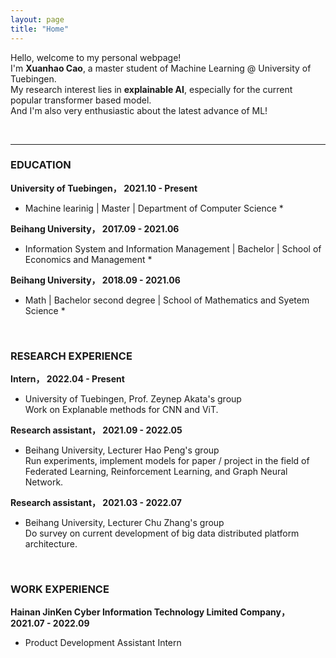 ```yaml
---
layout: page
title: "Home"
---
```


Hello, welcome to my personal webpage!  
I'm **Xuanhao Cao**, a master student of Machine Learning @ University of Tuebingen.  
My research interest lies in **explainable AI**, especially for the current popular transformer based model.  
And I'm also very enthusiastic about the latest advance of ML!  

<br/>
<hr/>

### **EDUCATION**
**University of Tuebingen，      2021.10 - Present**    
* Machine learinig | Master | Department of Computer Science *

**Beihang University，      2017.09 - 2021.06**    
* Information System and Information Management | Bachelor | School of Economics and Management *


**Beihang University，      2018.09 - 2021.06**    
* Math | Bachelor second degree | School of Mathematics and Syetem Science *


<br/>

### **RESEARCH EXPERIENCE**
**Intern，    2022.04 - Present**
* University of Tuebingen, Prof. Zeynep Akata's group     
Work on Explanable methods for CNN and ViT.

**Research assistant，    2021.09 - 2022.05**
* Beihang University, Lecturer Hao Peng's group    
Run experiments, implement models for paper / project in the field of Federated Learning, Reinforcement Learning, and Graph Neural Network.

**Research assistant，     2021.03 - 2022.07**
* Beihang University, Lecturer Chu Zhang's group <br/>
Do survey on current development of big data distributed platform architecture.

<br/>

### **WORK EXPERIENCE**
**Hainan JinKen Cyber Information Technology Limited Company，       2021.07 - 2022.09** <br/>
* Product Development Assistant Intern



